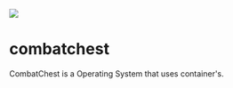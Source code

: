 ![](https://www.google.com/url?sa=i&url=https%3A%2F%2Fwww.brandbucket.com%2Fnames%2Fcombatchest&psig=AOvVaw2QO4zBmDLNYhurrbnSNffg&ust=1620588471891000&source=images&cd=vfe&ved=0CAIQjRxqFwoTCLjJ3tLouvACFQAAAAAdAAAAABAD)
# combatchest
CombatChest is a Operating System that uses container's.
